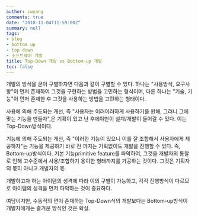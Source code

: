 ```yaml
---
author: cwyang
comments: true
date: "2010-11-04T11:59:00Z"
summary: null
tags:
- blog
- bottom up
- top down
- 소프트웨어 개발
title: Top-Down 개발 vs Bottom-up 개발
toc: false
---
```

개발의 방식을 굳이 구별하자면 다음과 같이 구별할 수 있다. 하나는 "사용방식, 요구사항"이 먼저 존재하여 그것을 구현하는 방법을 고민하는 형식이며, 다른 하나는 "기술, 기능"이 먼저 존재한 후 그것을 사용하는 방법을 고민하는 형태이다.

사용에 의해 주도되는 개선, 즉 "사용자는 이러이러하게 사용하기를 원해, 그러니 그에 맞는 기능을 만들자",은 기획이 있고 난 후에야만이 설계/개발이 들어갈 수 있다. 이는 Top-Down방식이다.

기능에 의해 주도되는 개선, 즉 "이러한 기능이 있으니 이를 잘 조합해서 사용자에게 제공하자"는 기능을 제공하기 바로 전 까지는 기획없이도 개발을 진행할 수 있다. 즉, Bottom-up방식이다. 기본 기능primitive feature를 파악하여, 그것을 개발자의 통찰로 인해 고수준에서 사용/조합하기 용이한 형태까지를 가공하는 것이다. 그것은 기획자의 몫이 아니고 개발자의 몫.

개발하고자 하는 아이템의 성격에 따라 이의 구별이 가능하고, 각각 진행방식이 다르므로 아이템의 성격을 먼저 파악하는 것이 중요하다.

여담이지만, 수동적의 면이 존재하는 Top-Down식의 개발보다는 Bottom-up방식이 개발자에게는 즐거운 방식인 것은 확실.
  
